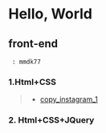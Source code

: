 # Hello, World  

## front-end  
~~~  
 : mmdk77
~~~  
### 1.Html+CSS  
> * [copy_instagram_1](https://mmdk77.github.io/Html_Practice/180511/header_180511.html)  

### 2. Html+CSS+JQuery

